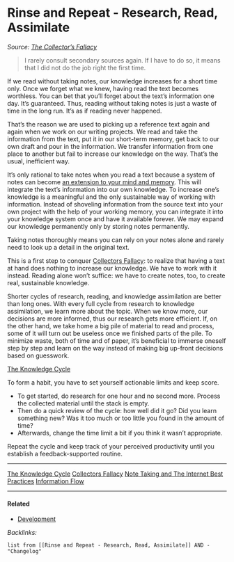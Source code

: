 # Rinse and Repeat - Research, Read, Assimilate

*Source: [The Collector’s Fallacy](https://zettelkasten.de/posts/collectors-fallacy/)*

 > 
 > I rarely consult secondary sources again. If I have to do so, it means that I did not do the job right the first time.

If we read without taking notes, our knowledge increases for a short time only. Once we forget what we knew, having read the text becomes worthless. You can bet that you’ll forget about the text’s information one day. It’s guaranteed. Thus, reading without taking notes is just a waste of time in the long run. It’s as if reading never happened.

That’s the reason we are used to picking up a reference text again and again when we work on our writing projects. We read and take the information from the text, put it in our short-term memory, get back to our own draft and pour in the information. We transfer information from one place to another but fail to increase our knowledge on the way. That’s the usual, inefficient way.

It’s only rational to take notes when you read a text because a system of notes can become [an extension to your mind and memory](https://zettelkasten.de/posts/extend-your-mind-and-memory-with-a-zettelkasten/). This will integrate the text’s information into our own knowledge. To increase one’s knowledge is a meaningful and the only sustainable way of working with information. Instead of shoveling information from the source text into your own project with the help of your working memory, you can integrate it into your knowledge system once and have it available forever. We may expand our knowledge permanently only by storing notes permanently.

Taking notes thoroughly means you can rely on your notes alone and rarely need to look up a detail in the original text.

This is a first step to conquer [Collectors Fallacy](Collectors%20Fallacy.md): to realize that having a text at hand does nothing to increase our knowledge. We have to work with it instead. Reading alone won’t suffice: we have to create notes, too, to create real, sustainable knowledge.

Shorter cycles of research, reading, and knowledge assimilation are better than long ones. With every full cycle from research to knowledge assimilation, we learn more about the topic. When we know more, our decisions are more informed, thus our research gets more efficient. If, on the other hand, we take home a big pile of material to read and process, some of it will turn out be useless once we finished parts of the pile. To minimize waste, both of time and of paper, it’s beneficial to immerse oneself step by step and learn on the way instead of making big up-front decisions based on guesswork.

[The Knowledge Cycle](The%20Knowledge%20Cycle.md)

To form a habit, you have to set yourself actionable limits and keep score.

* To get started, do research for one hour and no second more. Process the collected material until the stack is empty.
* Then do a quick review of the cycle: how well did it go? Did you learn something new? Was it too much or too little you found in the amount of time?
* Afterwards, change the time limit a bit if you think it wasn’t appropriate.

Repeat the cycle and keep track of your perceived productivity until you establish a feedback-supported routine.

---

[The Knowledge Cycle](The%20Knowledge%20Cycle.md)
[Collectors Fallacy](Collectors%20Fallacy.md)
[Note Taking and The Internet Best Practices](Note%20Taking%20and%20The%20Internet%20Best%20Practices.md)
[Information Flow](Information%20Flow.md)

---

#### Related

* [Development](../2-Areas/MOCs/Development.md)

*Backlinks:*

````dataview
list from [[Rinse and Repeat - Research, Read, Assimilate]] AND -"Changelog"
````
